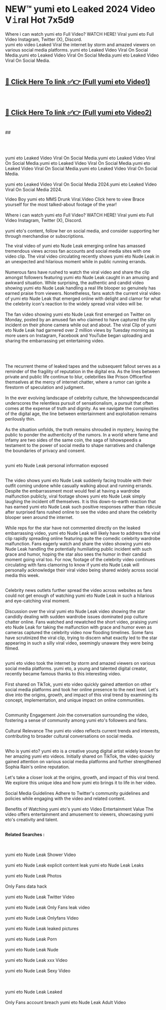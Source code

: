 
# NEW™ yumi eto L𝚎aked 2024 Video V𝚒ral Hot 7x5d9

Where i can watch yumi eto Full Video? WATCH HERE! Viral yumi eto Full Video Instagram, Twitter (X), Discord. <br>
yumi eto video Leaked Viral the internet by storm and amazed viewers on various social media platforms. yumi eto Leaked Video Viral On Social Media.yumi eto Leaked Video Viral On Social Media.yumi eto Leaked Video Viral On Social Media.<br>
 <br>

##  <a href="hhttps://clipsfans.site?title=yumi_eto&ref=git">🔴 Click Here To link ✅👉 (Full yumi eto Video1)</a><br>
  <br>

##  <a href="https://clipsfans.site?title=yumi_eto&ref=git">🔴 Click Here To link ✅👉 (Full yumi eto Video2)</a><br>
  <br>
  ##


  <br>

  <br>

<br><br>
yumi eto Leaked Video Viral On Social Media.yumi eto Leaked Video Viral On Social Media.yumi eto Leaked Video Viral On Social Media.yumi eto Leaked Video Viral On Social Media.yumi eto Leaked Video Viral On Social Media.
<br><br>
yumi eto Leaked Video Viral On Social Media 2024.yumi eto Leaked Video Viral On Social Media 2024.


Video Boy yumi eto MMS Drunk Viral.Video Click here to view Brace yourself for the most talked-about footage of the year!
<br><br>
Where i can watch yumi eto Full Video? WATCH HERE! Viral yumi eto Full Video Instagram, Twitter (X), Discord.
<br><br>
yumi eto's content, follow her on social media, and consider supporting her through merchandise or subscriptions.


The viral video of yumi eto Nude Leak emerging online has amassed tremendous views across fan accounts and social media sites with one video clip. The viral video circulating recently shows yumi eto Nude Leak in an unexpected and hilarious moment while in public running errands.
<br><br>
Numerous fans have rushed to watch the viral video and share the clip amongst followers featuring yumi eto Nude Leak caught in an amusing and awkward situation. While surprising, the authentic and candid video showing yumi eto Nude Leak handling a real life blooper so genuinely has earned praise from viewers. Nonetheless, fans watch the current viral video of yumi eto Nude Leak that emerged online with delight and clamor for what the celebrity icon's reaction to the widely spread viral video will be.
<br><br>
The fan video showing yumi eto Nude Leak first emerged on Twitter on Monday, posted by an amused fan who claimed to have captured the silly incident on their phone camera while out and about. The viral Clip of yumi eto Nude Leak had garnered over 2 million views by Tuesday morning as more users on Instagram, Facebook and YouTube began uploading and sharing the embarrassing yet entertaining video.
<br><br>


<br><br>
The recurrent theme of leaked tapes and the subsequent fallout serves as a reminder of the fragility of reputation in the digital era. As the lines between private and public life continue to blur, celebrities like Prison Officerfind themselves at the mercy of internet chatter, where a rumor can ignite a firestorm of speculation and judgment.
<br><br>
In the ever evolving landscape of celebrity culture, the Ishowspeedscandal underscores the relentless pursuit of sensationalism, a pursuit that often comes at the expense of truth and dignity. As we navigate the complexities of the digital age, the line between entertainment and exploitation remains perilously thin.
<br><br>
As the situation unfolds, the truth remains shrouded in mystery, leaving the public to ponder the authenticity of the rumors. In a world where fame and infamy are two sides of the same coin, the saga of Ishowspeedis a testament to the power of social media to shape narratives and challenge the boundaries of privacy and consent.
<br><br>





yumi eto Nude Leak personal information exposed
<br><br>



The video shows yumi eto Nude Leak suddenly facing trouble with their outfit coming undone while casually walking about and running errands. Despite the embarrassment most would feel at having a wardrobe malfunction publicly, viral footage shows yumi eto Nude Leak simply laughing the incident off themselves. It is this down-to-earth reaction that has earned yumi eto Nude Leak such positive responses rather than ridicule after surprised fans rushed online to see the video and share the celebrity blooper seen around the internet.
<br><br>
While reps for the star have not commented directly on the leaked embarrassing video, yumi eto Nude Leak will likely have to address the viral clip rapidly spreading online featuring quite the comedic celebrity wardrobe malfunction. Fans eagerly watch and share the video showing yumi eto Nude Leak handling the potentially humiliating public incident with such grace and humor, hoping the star also sees the humor in their candid moment going viral too. For now, footage of the celebrity video continues circulating with fans clamoring to know if yumi eto Nude Leak will personally acknowledge their viral video being shared widely across social media this week.
<br><br>

Celebrity news outlets further spread the video across websites as fans could not get enough of watching yumi eto Nude Leak in such a hilarious and eye-catching viral moment.
<br><br>
Discussion over the viral yumi eto Nude Leak video showing the star candidly dealing with sudden wardrobe issues dominated pop culture chatter online. Fans watched and rewatched the short video, praising yumi eto Nude Leak for taking the malfunction with grace and humor even as cameras captured the celebrity video now flooding timelines. Some fans have scrutinized the viral clip, trying to discern what exactly led to the star appearing in such a silly viral video, seemingly unaware they were being filmed.
<br><br>


yumi eto video took the internet by storm and amazed viewers on various social media platforms. yumi eto, a young and talented digital creator, recently became famous thanks to this interesting video.
<br><br>
First shared on TikTok, yumi eto video quickly gained attention on other social media platforms and took her online presence to the next level. Let's dive into the origins, growth, and impact of this viral trend by examining its concept, implementation, and unique impact on online communities.
<br><br>

Community Engagement Join the conversation surrounding the video, fostering a sense of community among yumi eto's followers and fans.
<br><br>
Cultural Relevance The yumi eto video reflects current trends and interests, contributing to broader cultural conversations on social media.
<br><br>




Who is yumi eto? yumi eto is a creative young digital artist widely known for her amazing yumi eto videos. Initially shared on TikTok, the video quickly gained attention on various social media platforms and further strengthened Sophia Rain's online reputation.
<br><br>
Let's take a closer look at the origins, growth, and impact of this viral trend. We explore this unique idea and how yumi eto brings it to life in her video.
<br><br>
Social Media Guidelines Adhere to Twitter's community guidelines and policies while engaging with the video and related content.
<br><br>
Benefits of Watching yumi eto's yumi eto Video Entertainment Value The video offers entertainment and amusement to viewers, showcasing yumi eto's creativity and talent.
<br><br>




<strong>Related Searches :</strong>

<br><br>
yumi eto Nude Leak Shower Video
<br><br>
yumi eto Nude Leak explicit content leak
yumi eto Nude Leak Leaks
<br><br>
yumi eto Nude Leak Photos
<br><br>
Only Fans data hack
<br><br>
yumi eto Nude Leak Twitter Video
<br><br>
yumi eto Nude Leak Only Fans leak video
<br><br>
yumi eto Nude Leak Onlyfans Video
<br><br>
yumi eto Nude Leak leaked pictures
<br><br>
yumi eto Nude Leak Porn
<br><br>
yumi eto Nude Leak Nude
<br><br>
yumi eto Nude Leak xxx Video
<br><br>
yumi eto Nude Leak Sexy Video
<br><br>
<br><br>
yumi eto Nude Leak Leaked
<br><br>
Only Fans account breach
yumi eto Nude Leak Adult Video
<br><br>